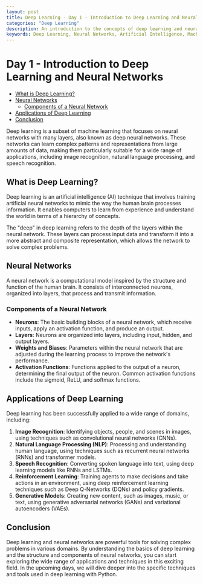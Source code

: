 ```yaml
---
layout: post
title: Deep Learning - Day 1 - Introduction to Deep Learning and Neural Networks
categories: "Deep Learning"
description: An introduction to the concepts of deep learning and neural networks, and their applications in various domains.
keywords: Deep Learning, Neural Networks, Artificial Intelligence, Machine Learning, Python
---
```

# Day 1 - Introduction to Deep Learning and Neural Networks

- [What is Deep Learning?](#what-is-deep-learning)
- [Neural Networks](#neural-networks)
  - [Components of a Neural Network](#components-of-a-neural-network)
- [Applications of Deep Learning](#applications-of-deep-learning)
- [Conclusion](#conclusion)

Deep learning is a subset of machine learning that focuses on neural networks with many layers, also known as deep neural networks. These networks can learn complex patterns and representations from large amounts of data, making them particularly suitable for a wide range of applications, including image recognition, natural language processing, and speech recognition.

## What is Deep Learning?

Deep learning is an artificial intelligence (AI) technique that involves training artificial neural networks to mimic the way the human brain processes information. It enables computers to learn from experience and understand the world in terms of a hierarchy of concepts.

The "deep" in deep learning refers to the depth of the layers within the neural network. These layers can process input data and transform it into a more abstract and composite representation, which allows the network to solve complex problems.

## Neural Networks

A neural network is a computational model inspired by the structure and function of the human brain. It consists of interconnected neurons, organized into layers, that process and transmit information.

### Components of a Neural Network

- **Neurons**: The basic building blocks of a neural network, which receive inputs, apply an activation function, and produce an output.
- **Layers**: Neurons are organized into layers, including input, hidden, and output layers.
- **Weights and Biases**: Parameters within the neural network that are adjusted during the learning process to improve the network's performance.
- **Activation Functions**: Functions applied to the output of a neuron, determining the final output of the neuron. Common activation functions include the sigmoid, ReLU, and softmax functions.

## Applications of Deep Learning

Deep learning has been successfully applied to a wide range of domains, including:

1. **Image Recognition**: Identifying objects, people, and scenes in images, using techniques such as convolutional neural networks (CNNs).
2. **Natural Language Processing (NLP)**: Processing and understanding human language, using techniques such as recurrent neural networks (RNNs) and transformer models.
3. **Speech Recognition**: Converting spoken language into text, using deep learning models like RNNs and LSTMs.
4. **Reinforcement Learning**: Training agents to make decisions and take actions in an environment, using deep reinforcement learning techniques such as Deep Q-Networks (DQNs) and policy gradients.
5. **Generative Models**: Creating new content, such as images, music, or text, using generative adversarial networks (GANs) and variational autoencoders (VAEs).

## Conclusion

Deep learning and neural networks are powerful tools for solving complex problems in various domains. By understanding the basics of deep learning and the structure and components of neural networks, you can start exploring the wide range of applications and techniques in this exciting field. In the upcoming days, we will dive deeper into the specific techniques and tools used in deep learning with Python.